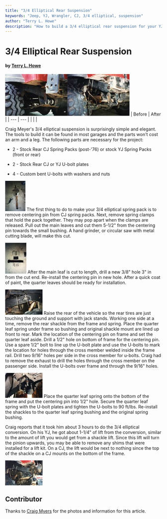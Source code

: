 ```yaml
---
title: "3/4 Elliptical Rear Suspension"
keywords: "Jeep, YJ, Wrangler, CJ, 3/4 elliptical, suspension"
author: "Terry L. Howe"
description: "How to build a 3/4 elliptical rear suspension for your YJ or CJ.  Craig Meyer"
---
```


# 3/4 Elliptical Rear Suspension

#### by [Terry L. Howe](mailto:txh3202@worldnet.att.net)

[![Before](ellip7_.jpg)](ellip7.jpg)[![After](ellip6_.jpg)](ellip6.jpg)
| Before | After |
| --- | --- |
|  |  |

Craig Meyer's 3/4 elliptical suspension is surprisingly simple and
elegant.  The tools to build it can be found in most garages and
the parts won't cost an arm and a leg.  The following parts are
necessary for the project:

   - 2 - Stock Rear CJ Spring Packs (post-'76) or stock YJ Spring Packs (front or rear)

   - 2 - Stock Rear CJ or YJ U-bolt plates

   - 4 - Custom bent U-bolts with washers and nuts

[![Step 3](ellip1_.jpg)](ellip1.jpg)
The first thing to do to make your 3/4 elliptical spring pack is
to remove centering pin from CJ spring packs.  Next, remove spring
clamps that hold the pack together.  They may pop apart when
the clamps are released.  Pull out the main leaves and cut them
5-1/2" from the centering pin towards the small bushing.
A hand grinder, or circular saw with metal cutting blade, will make
this cut.

[![Step 5](ellip2_.jpg)](ellip2.jpg)
After the main leaf is cut to length, drill a new 3/8" hole
3" in from the cut end.  Re-install the centering pin in new hole.
After a quick coat of paint, the quarter leaves should be ready for
installation.

[![Step 13](ellip3_.jpg)](ellip3.jpg)
Raise the rear of the vehicle so the rear tires are just touching the
ground and support with jack stands.  Working one side at a time,
remove the rear shackle from the frame and spring.  Place the quarter
leaf spring under frame so bushing and original shackle mount are
lined up front to rear.  Mark the location of the centering pin on
frame and set the quarter leaf aside.  Drill a 1/2" hole on
bottom of frame for the centering pin.  Use a spare 1/2" bolt
to line up the U-bolt plate and use the U-bolts to mark the location for
holes through the cross member welded inside the frame rail.  Drill
two 9/16" holes per side in the cross member for u-bolts.
Craig had to remove the exhaust to drill the holes through the cross
member on the passenger side.
Install the U-bolts over frame and through the 9/16" holes.

[![Step 15a](ellip4_.jpg)](ellip4.jpg)
Place the quarter leaf spring onto the bottom of the frame and put
the centering pin into 1/2" hole.  Secure the quarter leaf spring
with the U-bolt plates and tighten the U-bolts to 90 ft/lbs.
Re-install the shackles to the quarter leaf spring bushing and the
original spring bushing.

Craig reports that it took him about 3 hours to do the 3/4 elliptical
conversion.  On his YJ, he got about 1-1/4" of lift from the
conversion, similar to the amount of lift you would get from a shackle
lift.  Since this lift will turn the pinion upwards, you may be able
to remove any shims that were installed for a lift kit.  On a CJ, the
lift would be next to nothing since the top of the shackle on a CJ
mounts on the bottom of the frame.

[![Step 15b](ellip5_.jpg)](ellip5.jpg)

## Contributor

Thanks to [Craig Myers](http://users.success.net/luv2jeep)
for the photos and information for this article.